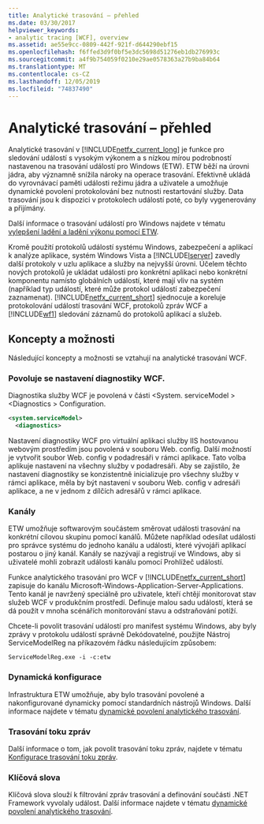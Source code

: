 ```yaml
---
title: Analytické trasování – přehled
ms.date: 03/30/2017
helpviewer_keywords:
- analytic tracing [WCF], overview
ms.assetid: ae55e9cc-0809-442f-921f-d644290ebf15
ms.openlocfilehash: f6ffed3d9f0bf5e3dc5698d51276eb1db276993c
ms.sourcegitcommit: a4f9b754059f0210e29ae0578363a27b9ba84b64
ms.translationtype: MT
ms.contentlocale: cs-CZ
ms.lasthandoff: 12/05/2019
ms.locfileid: "74837490"
---
```

# <a name="analytic-tracing-overview"></a>Analytické trasování – přehled
Analytické trasování v [!INCLUDE[netfx_current_long](../../../../../includes/netfx-current-long-md.md)] je funkce pro sledování událostí s vysokým výkonem a s nízkou mírou podrobností nastavenou na trasování událostí pro Windows (ETW). ETW běží na úrovni jádra, aby významně snížila nároky na operace trasování. Efektivně ukládá do vyrovnávací paměti události režimu jádra a uživatele a umožňuje dynamické povolení protokolování bez nutnosti restartování služby. Data trasování jsou k dispozici v protokolech událostí poté, co byly vygenerovány a přijímány.  
  
 Další informace o trasování událostí pro Windows najdete v tématu [vylepšení ladění a ladění výkonu pomocí ETW](https://go.microsoft.com/fwlink/?LinkId=164781).  
  
 Kromě použití protokolů událostí systému Windows, zabezpečení a aplikací k analýze aplikace, systém Windows Vista a [!INCLUDE[lserver](../../../../../includes/lserver-md.md)] zavedly další protokoly v uzlu aplikace a služby na nejvyšší úrovni. Účelem těchto nových protokolů je ukládat události pro konkrétní aplikaci nebo konkrétní komponentu namísto globálních událostí, které mají vliv na systém (například typ událostí, které může protokol událostí zabezpečení zaznamenat). [!INCLUDE[netfx_current_short](../../../../../includes/netfx-current-short-md.md)] sjednocuje a koreluje protokolování událostí trasování WCF, protokolů zpráv WCF a [!INCLUDE[wf1](../../../../../includes/wf1-md.md)] sledování záznamů do protokolů aplikací a služeb.  
  
## <a name="concepts-and-capabilities"></a>Koncepty a možnosti  
 Následující koncepty a možnosti se vztahují na analytické trasování WCF.  
  
### <a name="enabling-wcf-diagnostics-settings"></a>Povoluje se nastavení diagnostiky WCF.  
 Diagnostika služby WCF je povolená v části \<System. serviceModel >\<Diagnostics > Configuration.  
  
```xml  
<system.serviceModel>  
  <diagnostics>  
```  
  
 Nastavení diagnostiky WCF pro virtuální aplikaci služby IIS hostovanou webovým prostředím jsou povolená v souboru Web. config. Další možností je vytvořit soubor Web. config v podadresáři v rámci aplikace.  Tato volba aplikuje nastavení na všechny služby v podadresáři.  Aby se zajistilo, že nastavení diagnostiky se konzistentně inicializuje pro všechny služby v rámci aplikace, měla by být nastavení v souboru Web. config v adresáři aplikace, a ne v jednom z dílčích adresářů v rámci aplikace.  
  
### <a name="channels"></a>Kanály  
 ETW umožňuje softwarovým součástem směrovat události trasování na konkrétní cílovou skupinu pomocí kanálů. Můžete například odesílat události pro správce systému do jednoho kanálu a události, které vývojáři aplikací postarou o jiný kanál. Kanály se nazývají a registrují ve Windows, aby si uživatelé mohli zobrazit události kanálu pomocí Prohlížeč událostí.  
  
 Funkce analytického trasování pro WCF v [!INCLUDE[netfx_current_short](../../../../../includes/netfx-current-short-md.md)] zapisuje do kanálu Microsoft-Windows-Application-Server-Applications. Tento kanál je navržený speciálně pro uživatele, kteří chtějí monitorovat stav služeb WCF v produkčním prostředí. Definuje malou sadu událostí, která se dá použít v mnoha scénářích monitorování stavu a odstraňování potíží.  
  
 Chcete-li povolit trasování událostí pro manifest systému Windows, aby byly zprávy v protokolu událostí správně Dekódovatelné, použijte Nástroj ServiceModelReg na příkazovém řádku následujícím způsobem:  
  
 `ServiceModelReg.exe -i -c:etw`  
  
### <a name="dynamic-configuration"></a>Dynamická konfigurace  
 Infrastruktura ETW umožňuje, aby bylo trasování povolené a nakonfigurované dynamicky pomocí standardních nástrojů Windows. Další informace najdete v tématu [dynamické povolení analytického trasování](dynamically-enabling-analytic-tracing.md).  
  
### <a name="message-flow-tracing"></a>Trasování toku zpráv  
 Další informace o tom, jak povolit trasování toku zpráv, najdete v tématu [Konfigurace trasování toku zpráv](configuring-message-flow-tracing.md).  
  
### <a name="keywords"></a>Klíčová slova  
 Klíčová slova slouží k filtrování zpráv trasování a definování součásti .NET Framework vyvolaly událost. Další informace najdete v tématu [dynamické povolení analytického trasování](dynamically-enabling-analytic-tracing.md).
